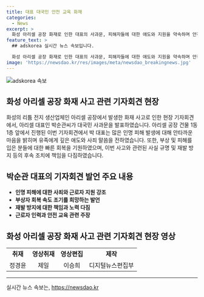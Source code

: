 ```yaml
---
title: 대표 대국민 안전 교육 화재
categories:
  - News
excerpt: >
  화성 아리셀 공장 화재로 인한 대표의 사과문, 피해자들에 대한 애도와 지원을 약속하며 안전 교육 수행 주장. 사고 원인 규명과 재발 방지를 위해 노력한다고 전했다. (150자)
feature_text: >
  ## adskorea 실시간 뉴스 속보입니다.

  화성 아리셀 공장 화재로 인한 대표의 사과문, 피해자들에 대한 애도와 지원을 약속하며 안전 교육 수행 주장. 사고 원인 규명과 재발 방지를 위해 노력한다고 전했다. (150자)
image: 'https://newsdao.kr/res/images/meta/newsdao_breakingnews.jpg'
---
```


<p><img src="https://newsdao.kr/res/images/meta/newsdao_breakingnews.jpg" alt="adskorea 속보" /></p>

<h2 data-ke-size="size26">화성 아리셀 공장 화재 사고 관련 기자회견 현장</h2> 

<p data-ke-size="size16">화성의 리튬 전지 생산업체인 아리셀 공장에서 발생한 화재 사고로 인한 현장 기자회견에서, 아리셀 대표인 박순관씨가 대국민 사과문을 발표하였습니다. 아리셀 공장 건물 1동 1층 앞에서 진행된 이번 기자회견에서 박 대표는 많은 인명 피해 발생에 대해 안타까운 마음을 밝히며 유족에게 깊은 애도와 사죄 말씀을 전하였습니다. 또한, 부상 및 피해를 입은 분들에 대한 빠른 회복을 기원하였으며, 이번 사고와 관련된 사실 규명 및 재발 방지 등의 후속 조치에 책임을 다짐하였습니다.</p>

<h2 data-ke-size="size26">박순관 대표의 기자회견 발언 주요 내용</h2>

<ul>
  <li><b>인명 피해에 대한 사죄와 근로자 지원 강조</b></li>
  <li><b>부상자 회복 속도 조기를 희망하는 발언</b></li>
  <li><b>재발 방지에 대한 책임과 노력 다짐</b></li>
  <li><b>근로자 인력과 안전 교육 관련 주장</b></li>
</ul>

<h2 data-ke-size="size26">화성 아리셀 공장 화재 사고 관련 기자회견 현장 영상</h2>

<table>
  <tr>
    <td style="text-align: center; height: 17px;"><b>취재</b></td>
    <td style="text-align: center; height: 17px;"><b>영상취재</b></td>
    <td style="text-align: center; height: 17px;"><b>영상편집</b></td>
    <td style="text-align: center; height: 17px;"><b>제작</b></td>
  </tr>
  <tr>
    <td style="text-align: center; height: 17px;">정경윤</td>
    <td style="text-align: center; height: 17px;">제일</td>
    <td style="text-align: center; height: 17px;">이승희</td>
    <td style="text-align: center; height: 17px;">디지털뉴스편집부</td>
  </tr>
</table>

<hr>
실시간 뉴스 속보는, <a href="https://newsdao.kr" rel="dofollow">https://newsdao.kr</a>


